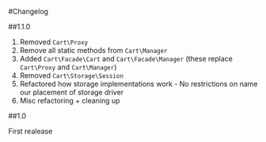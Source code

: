 #Changelog

##1.1.0

1. Removed ``Cart\Proxy``
2. Remove all static methods from ``Cart\Manager``
3. Added ``Cart\Facade\Cart`` and ``Cart\Facade\Manager`` (these replace ``Cart\Proxy`` and ``Cart\Manager``)
4. Removed ``Cart\Storage\Session``
5. Refactored how storage implementations work - No restrictions on name our placement of storage driver
6. Misc refactoring + cleaning up

##1.0

First realease
